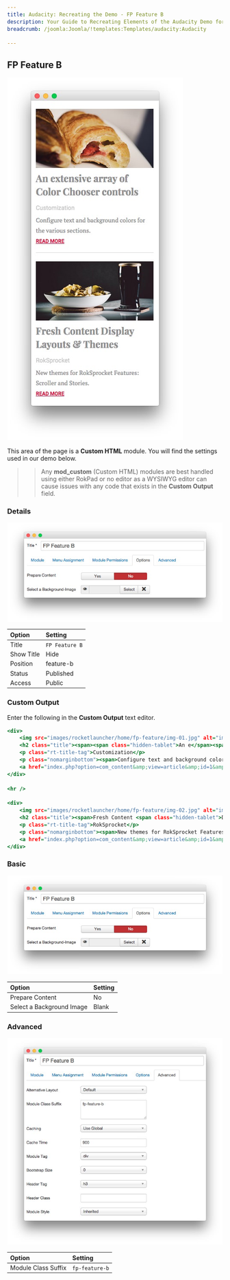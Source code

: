 ```yaml
---
title: Audacity: Recreating the Demo - FP Feature B
description: Your Guide to Recreating Elements of the Audacity Demo for Joomla
breadcrumb: /joomla:Joomla/!templates:Templates/audacity:Audacity

---
```


FP Feature B
-----

![Custom HTML](assets/demo_5.jpeg)

This area of the page is a **Custom HTML** module. You will find the settings used in our demo below.

>> Any **mod_custom** (Custom HTML) modules are best handled using either RokPad or no editor as a WYSIWYG editor can cause issues with any code that exists in the **Custom Output** field.

### Details

![Details](assets/demo_5b.jpeg)

| Option      | Setting        |
| :---------- | :----------    |
| Title       | `FP Feature B` |
| Show Title  | Hide           |
| Position    | feature-b      |
| Status      | Published      |
| Access      | Public         |

### Custom Output

Enter the following in the **Custom Output** text editor.

~~~ .html
<div>
    <img src="images/rocketlauncher/home/fp-feature/img-01.jpg" alt="image" />
    <h2 class="title"><span><span class="hidden-tablet">An e</span><span class="visible-tablet">E</span>xtensive<span class="hidden-tablet"> array of</span> Color Chooser controls</span></h2>
    <p class="rt-title-tag">Customization</p>
    <p class="nomarginbottom"><span>Configure text and background colors<span class="hidden-tablet"> for the various sections</span>.</span></p>
    <a href="index.php?option=com_content&amp;view=article&amp;id=1&amp;Itemid=111" class="readon3">Read More</a>
</div>

<hr />

<div>
    <img src="images/rocketlauncher/home/fp-feature/img-02.jpg" alt="image" />
    <h2 class="title"><span>Fresh Content <span class="hidden-tablet">Display </span>Layouts &amp; Themes</span></h2>
    <p class="rt-title-tag">RokSprocket</p>
    <p class="nomarginbottom"><span>New themes for RokSprocket Features<span class="hidden-tablet">: Scroller and Stories</span>.</span></p>
    <a href="index.php?option=com_content&amp;view=article&amp;id=1&amp;Itemid=111" class="readon3">Read More</a>
</div>
~~~

### Basic

![Basic](assets/demo_5b.jpeg)

| Option                    | Setting     |
| :----------               | :---------- |
| Prepare Content           | No          |
| Select a Background Image | Blank       |

### Advanced

![Advanced](assets/demo_5c.jpeg)

| Option              | Setting        |
| :----------         | :----------    |
| Module Class Suffix | `fp-feature-b` |